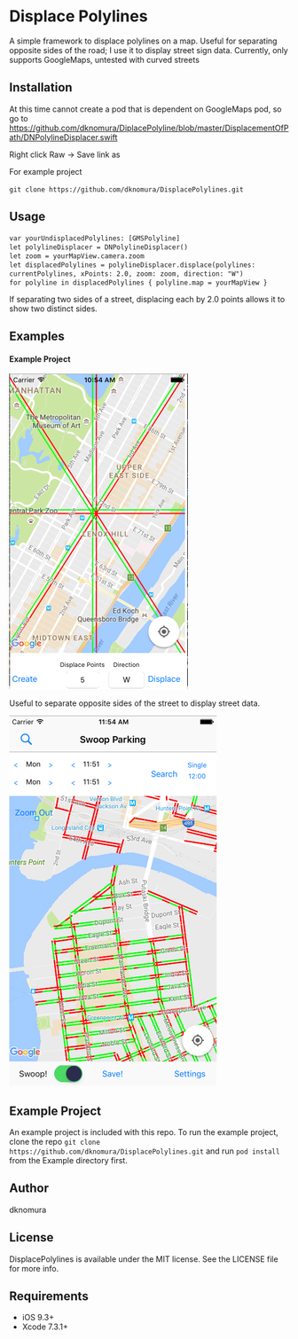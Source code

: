 # Displace Polylines
A simple framework to displace polylines on a map. Useful for separating opposite sides of the road; I use it to display street sign data. Currently, only supports GoogleMaps, untested with curved streets

## Installation 
At this time cannot create a pod that is dependent on GoogleMaps pod, so go to 
https://github.com/dknomura/DiplacePolyline/blob/master/DisplacementOfPath/DNPolylineDisplacer.swift

Right click Raw -> Save link as

For example project

`git clone https://github.com/dknomura/DisplacePolylines.git`

## Usage
```
var yourUndisplacedPolylines: [GMSPolyline]
let polylineDisplacer = DNPolylineDisplacer()
let zoom = yourMapView.camera.zoom
let displacedPolylines = polylineDisplacer.displace(polylines: currentPolylines, xPoints: 2.0, zoom: zoom, direction: "W")
for polyline in displacedPolylines { polyline.map = yourMapView }
```

If separating two sides of a street, displacing each by 2.0 points allows it to show two distinct sides.  

## Examples
#### Example Project
![Example project screenshot](ScreenShot.png)

Useful to separate opposite sides of the street to display street data.

![Swoop parking screenshot](StreetLevelScreenShot.png)

## Example Project

An example project is included with this repo.  To run the example project, clone the repo
`git clone https://github.com/dknomura/DisplacePolylines.git` 
and run
`pod install`
from the Example directory first.

## Author

dknomura

## License

DisplacePolylines is available under the MIT license. See the LICENSE file for more info.

## Requirements
- iOS 9.3+
- Xcode 7.3.1+

